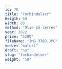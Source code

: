 ```yaml
---
id: 70
title: "Forbindelser"
heigth: 60
width: 80
method: "Olie på lærred"
year: 2022
price: "5200"
fileName: "IMG_3780.JPG"
medie: "maleri"
draft: "no"
slug: "forbindelser"
weight: "50"
---
```

